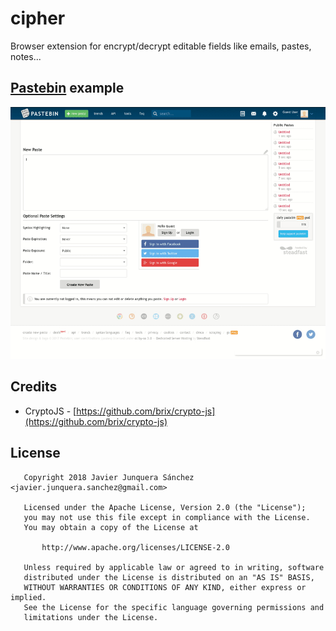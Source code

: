 # cipher

Browser extension for encrypt/decrypt editable fields like emails, pastes, notes...

## [Pastebin](https://pastebin.com/) example

![pastebin_example](imgs/pastebin_example.gif)

## Credits

- CryptoJS - [https://github.com/brix/crypto-js](https://github.com/brix/crypto-js)

## License

```
   Copyright 2018 Javier Junquera Sánchez <javier.junquera.sanchez@gmail.com>

   Licensed under the Apache License, Version 2.0 (the "License");
   you may not use this file except in compliance with the License.
   You may obtain a copy of the License at

       http://www.apache.org/licenses/LICENSE-2.0

   Unless required by applicable law or agreed to in writing, software
   distributed under the License is distributed on an "AS IS" BASIS,
   WITHOUT WARRANTIES OR CONDITIONS OF ANY KIND, either express or implied.
   See the License for the specific language governing permissions and
   limitations under the License.


```
